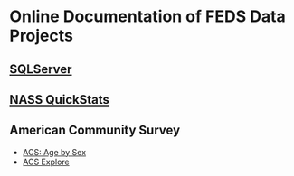# Online Documentation of FEDS Data Projects


## [SQLServer](SQLServer)


## [NASS QuickStats](NASS)

## American Community Survey
- [ACS: Age by Sex](ACS/AgeSex.md)
- [ACS Explore](ACS/ACSExplore.md)
